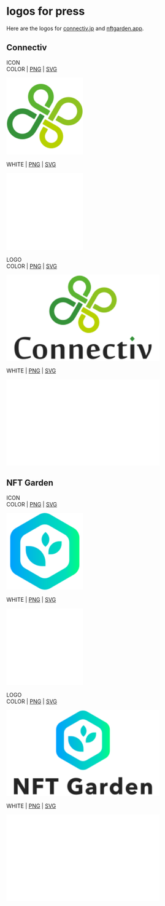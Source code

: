 # logos for press 
Here are the logos for <a href="https://connectiv.jp" target="_blank" rel="noopener noreferrer">connectiv.jp</a> and <a href="https://nftgarden.app" target="_blank" rel="noopener noreferrer">nftgarden.app</a>.

## Connectiv

ICON<br>COLOR | [PNG](https://github.com/ConnectivCorp/presskit/blob/main/connectiv/Connectiv_icon_color.png) | [SVG](https://github.com/ConnectivCorp/presskit/blob/main/connectiv/Connectiv_icon_color.svg)

<img width="200" src="https://github.com/ConnectivCorp/presskit/blob/main/connectiv/Connectiv_icon_color.svg">

WHITE | [PNG](https://github.com/ConnectivCorp/presskit/blob/main/connectiv/Connectiv_icon_white.png) | [SVG](https://github.com/ConnectivCorp/presskit/blob/main/connectiv/Connectiv_icon_white.svg)

<img width="200" src="https://github.com/ConnectivCorp/presskit/blob/main/connectiv/Connectiv_icon_white.svg">

LOGO<br>COLOR | [PNG](https://github.com/ConnectivCorp/presskit/blob/main/connectiv/Connectiv_logo_color.png) | [SVG](https://github.com/ConnectivCorp/presskit/blob/main/connectiv/Connectiv_logo_color.svg)

<img width="400" src="https://github.com/ConnectivCorp/presskit/blob/main/connectiv/Connectiv_logo_color.svg">

WHITE | [PNG](https://github.com/ConnectivCorp/presskit/blob/main/connectiv/Connectiv_logo_white.png) | [SVG](https://github.com/ConnectivCorp/presskit/blob/main/connectiv/Connectiv_logo_white.svg)

<img width="400" src="https://github.com/ConnectivCorp/presskit/blob/main/connectiv/Connectiv_logo_white.svg">

## NFT Garden

ICON<br>COLOR | [PNG](https://github.com/ConnectivCorp/presskit/blob/main/nftgarden/NFTGarden_icon_color.png) | [SVG](https://github.com/ConnectivCorp/presskit/blob/main/nftgarden/NFTGarden_icon_color.svg)

<img width="200" src="https://github.com/ConnectivCorp/presskit/blob/main/nftgarden/NFTGarden_icon_color.svg">

WHITE | [PNG](https://github.com/ConnectivCorp/presskit/blob/main/nftgarden/NFTGarden_icon_white.png) | [SVG](https://github.com/ConnectivCorp/presskit/blob/main/nftgarden/NFTGarden_icon_white.svg)

<img width="200" src="https://github.com/ConnectivCorp/presskit/blob/main/nftgarden/NFTGarden_icon_white.svg">

LOGO<br>COLOR | [PNG](https://github.com/ConnectivCorp/presskit/blob/main/nftgarden/NFTGarden_logo_color.png) | [SVG](https://github.com/ConnectivCorp/presskit/blob/main/nftgarden/NFTGarden_logo_color.svg)

<img width="400" src="https://github.com/ConnectivCorp/presskit/blob/main/nftgarden/NFTGarden_logo_color.svg">

WHITE | [PNG](https://github.com/ConnectivCorp/presskit/blob/main/nftgarden/NFTGarden_logo_white.png) | [SVG](https://github.com/ConnectivCorp/presskit/blob/main/nftgarden/NFTGarden_logo_white.svg)

<img width="400" src="https://github.com/ConnectivCorp/presskit/blob/main/nftgarden/NFTGarden_logo_white.svg">
